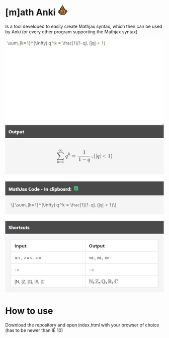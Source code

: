 # [m]ath Anki ![Alt-Text](https://github.com/Layxe/mAnki/blob/main/img/manki.png?raw=true)

Is a tool developed to easily create Mathjax syntax, which then can be used by Anki (or every other program supporting the Mathjax syntax)

![](https://github.com/Layxe/mAnki/blob/main/img/img.jpg?raw=true)

# How to use

Download the repository and open index.html with your browser of choice (has to be newer than IE 10)
